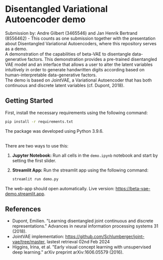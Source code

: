 # Disentangled Variational Autoencoder demo
Submission by: Andre Gilbert (3465546) and Jan Henrik Bertrand (8556462) - This counts as one submission together with the presentation about Disentangled Variational Autoencoders, where this repository serves as a demo.<br>
A demonstration of the capabilities of beta-VAE to disentangle data-generative factors. This demonstration provides a pre-trained disentangled VAE model and an interface that allows a user to alter the latent variables intuitively in order to generate handwritten digits according based on human-interpretable data-generative factors.<br>
The demo is based on JointVAE, a Variational Autoencoder that has both continuous and discrete latent variables (cf. Dupont, 2018).

## Getting Started

First, install the necessary requirements using the following command:

```bash
pip install -r requirements.txt
```

The package was developed using Python 3.9.6.

<br>
There are two ways to use this:

1. <b>Jupyter Notebook:</b> Run all cells in the `demo.ipynb` notebook and start by setting the first slider.

2. <b>Streamlit App:</b> Run the streamlit app using the following command:
   ```bash
   streamlit run demo.py
   ```

The web-app should open automatically. Live version: https://beta-vae-demo.streamlit.app.

## References

- Dupont, Emilien. "Learning disentangled joint continuous and discrete representations." Advances in neural information processing systems 31 (2018).
- JointVAE implementation: https://github.com/Schlumberger/joint-vae/tree/master, lastest retrieval 02nd Feb 2024
- Higgins, Irina, et al. "Early visual concept learning with unsupervised deep learning." arXiv preprint arXiv:1606.05579 (2016).
